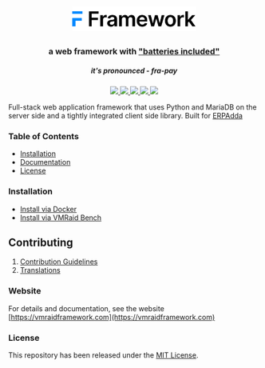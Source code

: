 <div align="center">
    <h1>
        <br>
        <a href="https://vmraidframework.com">
            <img src=".github/vmraid-framework-logo.svg" height="50">
        </a>
    </h1>
    <h3>
        a web framework with <a href="https://www.youtube.com/watch?v=LOjk3m0wTwg">"batteries included"</a>
    </h3>
    <h5>
        it's pronounced - <em>fra-pay</em>
    </h5>
</div>

<div align="center">
	<a href="https://github.com/vmraid/vmraid/actions/workflows/server-mariadb-tests.yml">
		<img src="https://github.com/vmraid/vmraid/actions/workflows/server-mariadb-tests.yml/badge.svg">
	</a>
	<a href="https://github.com/vmraid/vmraid/actions/workflows/ui-tests.yml">
		<img src="https://github.com/vmraid/vmraid/actions/workflows/ui-tests.yml/badge.svg?branch=develop">
	</a>
	<a href='https://vmraidframework.com/docs'>
		<img src='https://img.shields.io/badge/docs-📖-7575FF.svg?style=flat-square'/>
	</a>
	<a href='https://www.codetriage.com/vmraid/vmraid'>
		<img src='https://www.codetriage.com/vmraid/vmraid/badges/users.svg'>
	</a>
	<a href='https://coveralls.io/github/vmraid/vmraid?branch=develop'>
		<img src='https://coveralls.io/repos/github/vmraid/vmraid/badge.svg?branch=develop'>
	</a>
</div>



Full-stack web application framework that uses Python and MariaDB on the server side and a tightly integrated client side library. Built for [ERPAdda](https://erpadda.com)

### Table of Contents
* [Installation](https://vmraidframework.com/docs/user/en/installation)
* [Documentation](https://vmraidframework.com/docs)
* [License](#license)

### Installation

* [Install via Docker](https://github.com/vmraid/vmraid_docker)
* [Install via VMRaid Bench](https://github.com/vmraid/bench)

## Contributing

1. [Contribution Guidelines](https://github.com/vmraid/erpadda/wiki/Contribution-Guidelines)
1. [Translations](https://translate.erpadda.com)

### Website

For details and documentation, see the website
[https://vmraidframework.com](https://vmraidframework.com)

### License
This repository has been released under the [MIT License](LICENSE).
